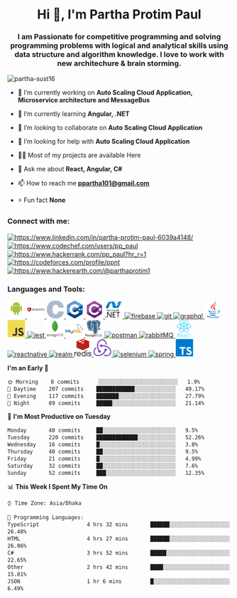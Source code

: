 <h1 align="center">Hi 👋, I'm Partha Protim Paul</h1>
<h3 align="center">I am Passionate for competitive programming and solving programming problems with logical and analytical skills using data structure and algorithm knowledge. I love to work with new architechure & brain storming.</h3>

<p align="left">
<img src="https://komarev.com/ghpvc/?username=partha-sust16&label=Profile%20views&color=0e75b6&style=flat" alt="partha-sust16" /> </p>

- 🔭 I’m currently working on **Auto Scaling Cloud Application, Microservice architecture and MessageBus**

- 🌱 I’m currently learning **Angular, .NET**

- 👯 I’m looking to collaborate on **Auto Scaling Cloud Application**

- 🤝 I’m looking for help with **Auto Scaling Cloud Application**

- 👨‍💻 Most of my projects are available Here 

- 💬 Ask me about **React, Angular, C#**

- 📫 How to reach me **ppartha101@gmail.com**

- ⚡ Fun fact **None**

<p align="left">
<h3 align="left">Connect with me:</h3>
<a href="https://linkedin.com/in/partha-protim-paul-6039a4148/" target="blank"><img align="center" src="https://cdn.jsdelivr.net/npm/simple-icons@3.0.1/icons/linkedin.svg" alt="https://www.linkedin.com/in/partha-protim-paul-6039a4148/" height="30" width="40" /></a>
<a href="https://www.codechef.com/users/pp_paul" target="blank"><img align="center" src="https://cdn.jsdelivr.net/npm/simple-icons@3.1.0/icons/codechef.svg" alt="https://www.codechef.com/users/pp_paul" height="30" width="40" /></a>
<a href="https://www.hackerrank.com/pp_paul?hr_r=1" target="blank"><img align="center" src="https://cdn.jsdelivr.net/npm/simple-icons@3.0.1/icons/hackerrank.svg" alt="https://www.hackerrank.com/pp_paul?hr_r=1" height="30" width="40" /></a>
<a href="https://codeforces.com/profile/ppnt" target="blank"><img align="center" src="https://cdn.jsdelivr.net/npm/simple-icons@3.0.1/icons/codeforces.svg" alt="https://codeforces.com/profile/ppnt" height="30" width="40" /></a>
<a href="https://www.hackerearth.com/@parthaprotim1" target="blank"><img align="center" src="https://cdn.jsdelivr.net/npm/simple-icons@3.0.1/icons/hackerearth.svg" alt="https://www.hackerearth.com/@parthaprotim1" height="30" width="40" /></a>
</p>

<h3 align="left">Languages and Tools:</h3>
<p align="left"> <a href="https://developer.android.com" target="_blank"> <img src="https://raw.githubusercontent.com/devicons/devicon/master/icons/android/android-original-wordmark.svg" alt="android" width="40" height="40"/> </a> <a href="https://angular.io" target="_blank"> <img src="https://raw.githubusercontent.com/devicons/devicon/master/icons/angularjs/angularjs-original-wordmark.svg" alt="angularjs" width="40" height="40"/> </a> <a href="https://www.cprogramming.com/" target="_blank"> <img src="https://raw.githubusercontent.com/devicons/devicon/master/icons/c/c-original.svg" alt="c" width="40" height="40"/> </a> <a href="https://www.w3schools.com/cpp/" target="_blank"> <img src="https://raw.githubusercontent.com/devicons/devicon/master/icons/cplusplus/cplusplus-original.svg" alt="cplusplus" width="40" height="40"/> </a> <a href="https://www.w3schools.com/cs/" target="_blank"> <img src="https://raw.githubusercontent.com/devicons/devicon/master/icons/csharp/csharp-original.svg" alt="csharp" width="40" height="40"/> </a> <a href="https://dotnet.microsoft.com/" target="_blank"> <img src="https://raw.githubusercontent.com/devicons/devicon/master/icons/dot-net/dot-net-original-wordmark.svg" alt="dotnet" width="40" height="40"/> </a> <a href="https://firebase.google.com/" target="_blank"> <img src="https://www.vectorlogo.zone/logos/firebase/firebase-icon.svg" alt="firebase" width="40" height="40"/> </a> <a href="https://git-scm.com/" target="_blank"> <img src="https://www.vectorlogo.zone/logos/git-scm/git-scm-icon.svg" alt="git" width="40" height="40"/> </a> <a href="https://graphql.org" target="_blank"> <img src="https://www.vectorlogo.zone/logos/graphql/graphql-icon.svg" alt="graphql" width="40" height="40"/> </a> <a href="https://www.java.com" target="_blank"> <img src="https://raw.githubusercontent.com/devicons/devicon/master/icons/java/java-original.svg" alt="java" width="40" height="40"/> </a> <a href="https://developer.mozilla.org/en-US/docs/Web/JavaScript" target="_blank"> <img src="https://raw.githubusercontent.com/devicons/devicon/master/icons/javascript/javascript-original.svg" alt="javascript" width="40" height="40"/> </a> <a href="https://jestjs.io" target="_blank"> <img src="https://www.vectorlogo.zone/logos/jestjsio/jestjsio-icon.svg" alt="jest" width="40" height="40"/> </a> <a href="https://www.mongodb.com/" target="_blank"> <img src="https://raw.githubusercontent.com/devicons/devicon/master/icons/mongodb/mongodb-original-wordmark.svg" alt="mongodb" width="40" height="40"/> </a> <a href="https://www.mysql.com/" target="_blank"> <img src="https://raw.githubusercontent.com/devicons/devicon/master/icons/mysql/mysql-original-wordmark.svg" alt="mysql" width="40" height="40"/> </a> <a href="https://www.postgresql.org" target="_blank"> <img src="https://raw.githubusercontent.com/devicons/devicon/master/icons/postgresql/postgresql-original-wordmark.svg" alt="postgresql" width="40" height="40"/> </a> <a href="https://postman.com" target="_blank"> <img src="https://www.vectorlogo.zone/logos/getpostman/getpostman-icon.svg" alt="postman" width="40" height="40"/> </a> <a href="https://www.rabbitmq.com" target="_blank"> <img src="https://www.vectorlogo.zone/logos/rabbitmq/rabbitmq-icon.svg" alt="rabbitMQ" width="40" height="40"/> </a> <a href="https://reactjs.org/" target="_blank"> <img src="https://raw.githubusercontent.com/devicons/devicon/master/icons/react/react-original-wordmark.svg" alt="react" width="40" height="40"/> </a> <a href="https://reactnative.dev/" target="_blank"> <img src="https://reactnative.dev/img/header_logo.svg" alt="reactnative" width="40" height="40"/> </a> <a href="https://realm.io/" target="_blank"> <img src="https://raw.githubusercontent.com/bestofjs/bestofjs-webui/8665e8c267a0215f3159df28b33c365198101df5/public/logos/realm.svg" alt="realm" width="40" height="40"/> </a> <a href="https://redis.io" target="_blank"> <img src="https://raw.githubusercontent.com/devicons/devicon/master/icons/redis/redis-original-wordmark.svg" alt="redis" width="40" height="40"/> </a> <a href="https://redux.js.org" target="_blank"> <img src="https://raw.githubusercontent.com/devicons/devicon/master/icons/redux/redux-original.svg" alt="redux" width="40" height="40"/> </a> <a href="https://www.selenium.dev" target="_blank"> <img src="https://raw.githubusercontent.com/detain/svg-logos/780f25886640cef088af994181646db2f6b1a3f8/svg/selenium-logo.svg" alt="selenium" width="40" height="40"/> </a> <a href="https://spring.io/" target="_blank"> <img src="https://www.vectorlogo.zone/logos/springio/springio-icon.svg" alt="spring" width="40" height="40"/> </a> <a href="https://www.typescriptlang.org/" target="_blank"> <img src="https://raw.githubusercontent.com/devicons/devicon/master/icons/typescript/typescript-original.svg" alt="typescript" width="40" height="40"/> </a> </p>

<!--START_SECTION:waka-->
**I'm an Early 🐤** 

```text
🌞 Morning    8 commits      ░░░░░░░░░░░░░░░░░░░░░░░░░   1.9% 
🌆 Daytime    207 commits    ████████████░░░░░░░░░░░░░   49.17% 
🌃 Evening    117 commits    ███████░░░░░░░░░░░░░░░░░░   27.79% 
🌙 Night      89 commits     █████░░░░░░░░░░░░░░░░░░░░   21.14%

```
📅 **I'm Most Productive on Tuesday** 

```text
Monday       40 commits     ██░░░░░░░░░░░░░░░░░░░░░░░   9.5% 
Tuesday      220 commits    █████████████░░░░░░░░░░░░   52.26% 
Wednesday    16 commits     █░░░░░░░░░░░░░░░░░░░░░░░░   3.8% 
Thursday     40 commits     ██░░░░░░░░░░░░░░░░░░░░░░░   9.5% 
Friday       21 commits     █░░░░░░░░░░░░░░░░░░░░░░░░   4.99% 
Saturday     32 commits     ██░░░░░░░░░░░░░░░░░░░░░░░   7.6% 
Sunday       52 commits     ███░░░░░░░░░░░░░░░░░░░░░░   12.35%

```


📊 **This Week I Spent My Time On** 

```text
⌚︎ Time Zone: Asia/Dhaka

💬 Programming Languages: 
TypeScript               4 hrs 32 mins       ██████░░░░░░░░░░░░░░░░░░░   26.48% 
HTML                     4 hrs 27 mins       ██████░░░░░░░░░░░░░░░░░░░   26.06% 
C#                       3 hrs 52 mins       █████░░░░░░░░░░░░░░░░░░░░   22.65% 
Other                    2 hrs 42 mins       ████░░░░░░░░░░░░░░░░░░░░░   15.81% 
JSON                     1 hr 6 mins         █░░░░░░░░░░░░░░░░░░░░░░░░   6.49%

```


<!--END_SECTION:waka-->

